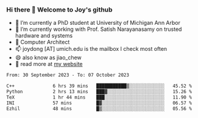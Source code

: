 ### Hi there 👋 Welcome to Joy's github

- 🔭 I’m currently a PhD student at University of Michigan Ann Arbor
- 🌱 I’m currently working with Prof. Satish Narayanasamy on trusted hardware and systems
- 👯 Computer Architect
- 📫 joydong [AT] umich.edu is the mailbox I check most often
- 😄 also know as jiao_chew
- 💬 read more at [my website](https://joydddd.github.io/)
<!--START_SECTION:waka-->

```txt
From: 30 September 2023 - To: 07 October 2023

C++              6 hrs 39 mins   ███████████▒░░░░░░░░░░░░░   45.52 %
Python           2 hrs 13 mins   ███▓░░░░░░░░░░░░░░░░░░░░░   15.26 %
TeX              1 hr 44 mins    ███░░░░░░░░░░░░░░░░░░░░░░   11.90 %
INI              57 mins         █▓░░░░░░░░░░░░░░░░░░░░░░░   06.57 %
Ezhil            48 mins         █▒░░░░░░░░░░░░░░░░░░░░░░░   05.56 %
```

<!--END_SECTION:waka-->
